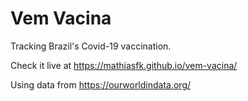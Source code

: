 # Vem Vacina
Tracking Brazil's Covid-19 vaccination.

Check it live at https://mathiasfk.github.io/vem-vacina/

Using data from https://ourworldindata.org/